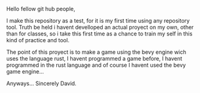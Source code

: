 Hello fellow git hub people,

I make this repository as a test, for it is my first time using any repository tool. Truth be held i havent develloped an actual proyect on my own, other than for classes, so i take this first time as a chance to train my self in this kind of practice and tool.

The point of this proyect is to make a game using the bevy engine wich uses the language rust, I havent programmed a game before, I havent programmed in the rust language and of course I havent used the bevy game engine...

Anyways... Sincerely David.
